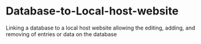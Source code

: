 # Database-to-Local-host-website
Linking a database to a local host website allowing the editing, adding, and removing of entries or data on the database
